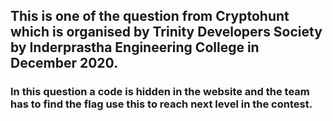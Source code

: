 ## This is one of the question from Cryptohunt which is organised by Trinity Developers Society by Inderprastha Engineering College in December 2020.
### In this question a code is hidden in the website and the team has to find the flag use this to reach next level in the contest.
